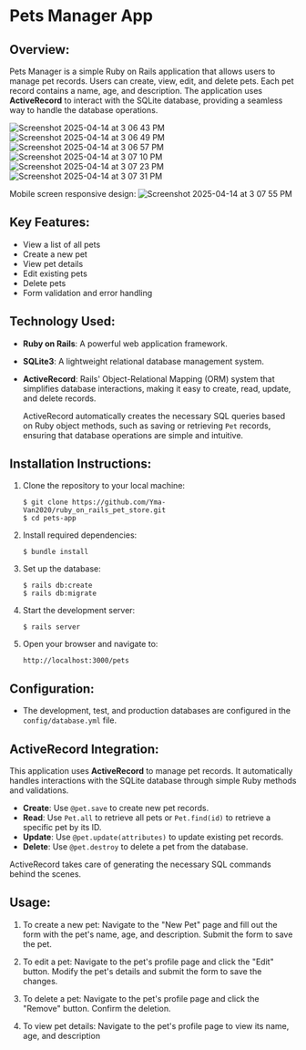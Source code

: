 # Pets Manager App

## Overview:

Pets Manager is a simple Ruby on Rails application that allows users to manage pet records. Users can create, view, edit, and delete pets. Each pet record contains a name, age, and description. The application uses **ActiveRecord** to interact with the SQLite database, providing a seamless way to handle the database operations.

![Screenshot 2025-04-14 at 3 06 43 PM](https://github.com/user-attachments/assets/fcf8ce66-7701-4ffe-86fe-9ca90ec60165)
![Screenshot 2025-04-14 at 3 06 49 PM](https://github.com/user-attachments/assets/2fa9a2f6-950b-48f3-a8c4-4d451fd6f5fb)
![Screenshot 2025-04-14 at 3 06 57 PM](https://github.com/user-attachments/assets/5e171b9d-a9e9-42f4-8b60-ecf6241efe34)
![Screenshot 2025-04-14 at 3 07 10 PM](https://github.com/user-attachments/assets/23c91f24-81f9-405b-9b05-4573096b961d)
![Screenshot 2025-04-14 at 3 07 23 PM](https://github.com/user-attachments/assets/c341164a-3aa5-402c-a342-ff21f5a90219)
![Screenshot 2025-04-14 at 3 07 31 PM](https://github.com/user-attachments/assets/cde92268-b21d-49b8-a703-2733a4c43ea0)

Mobile screen responsive design:
![Screenshot 2025-04-14 at 3 07 55 PM](https://github.com/user-attachments/assets/c469f49d-8be2-4ce5-9a6f-7c8ba9be9256)

## Key Features:

- View a list of all pets
- Create a new pet
- View pet details
- Edit existing pets
- Delete pets
- Form validation and error handling

## Technology Used:

- **Ruby on Rails**: A powerful web application framework.
- **SQLite3**: A lightweight relational database management system.
- **ActiveRecord**: Rails' Object-Relational Mapping (ORM) system that simplifies database interactions, making it easy to create, read, update, and delete records.

  ActiveRecord automatically creates the necessary SQL queries based on Ruby object methods, such as saving or retrieving `Pet` records, ensuring that database operations are simple and intuitive.

## Installation Instructions:

1. Clone the repository to your local machine:
   ```
   $ git clone https://github.com/Yma-Van2020/ruby_on_rails_pet_store.git
   $ cd pets-app
   ```

3. Install required dependencies:
   ```
   $ bundle install
   ```

5. Set up the database:
   ```
   $ rails db:create
   $ rails db:migrate
   ```

7. Start the development server:
   ```
   $ rails server
   ```

9. Open your browser and navigate to:
   ```
   http://localhost:3000/pets
   ```

## Configuration:
- The development, test, and production databases are configured in the `config/database.yml` file.

## ActiveRecord Integration:

This application uses **ActiveRecord** to manage pet records. It automatically handles interactions with the SQLite database through simple Ruby methods and validations.

- **Create**: Use `@pet.save` to create new pet records.
- **Read**: Use `Pet.all` to retrieve all pets or `Pet.find(id)` to retrieve a specific pet by its ID.
- **Update**: Use `@pet.update(attributes)` to update existing pet records.
- **Delete**: Use `@pet.destroy` to delete a pet from the database.

ActiveRecord takes care of generating the necessary SQL commands behind the scenes.

## Usage:

1. To create a new pet:
   Navigate to the "New Pet" page and fill out the form with the pet's name, age, and description.
   Submit the form to save the pet.

2. To edit a pet:
   Navigate to the pet's profile page and click the "Edit" button. Modify the pet's details and submit the form to save the changes.

3. To delete a pet:
   Navigate to the pet's profile page and click the "Remove" button. Confirm the deletion.

4. To view pet details:
   Navigate to the pet's profile page to view its name, age, and description

   
